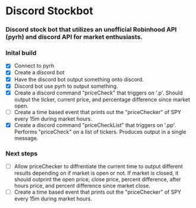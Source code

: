 # Discord Stockbot
### Discord stock bot that utilizes an unofficial Robinhood API (pyrh) and discord API for market enthusiasts. 

### Inital build

- [x] Connect to pyrh
- [x] Create a discord bot
- [x] Have the discord bot output something onto discord.
- [x] Discord bot use pyrh to output something.
- [x] Create a discord command "priceCheck" that triggers on '.p'. Should output the ticker, current price, and percentage difference since market open. 
- [ ] Create a time based event that prints out the "priceChecker" of SPY every 15m during market hours.
- [x] Create a discord command "priceCheckList" that triggers on '.pp'. Performs "priceCheck" on a list of tickers. Produces output in a single message. 

### Next steps

- [ ] Allow priceChecker to diffrentiate the current time to output different results depending on if market is open or not. If market is closed, it should outprint the open price, close price, percent difference, after hours price, and percent difference since market close. 
- [ ] Create a time based event that prints out the "priceChecker" of SPY every 15m during market hours.

